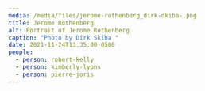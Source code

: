 ```yaml
---
media: /media/files/jerome-rothenberg_dirk-dkiba-.png
title: Jerome Rothenberg
alt: Portrait of Jerome Rothenberg
caption: "Photo by Dirk Skiba "
date: 2021-11-24T13:35:00-0500
people:
  - person: robert-kelly
  - person: kimberly-lyons
  - person: pierre-joris
---
```

